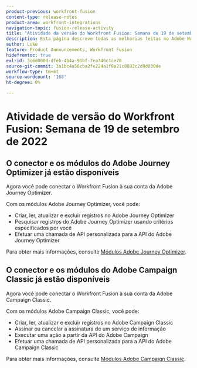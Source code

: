 ```yaml
---
product-previous: workfront-fusion
content-type: release-notes
product-area: workfront-integrations
navigation-topic: fusion-release-activity
title: "Atividade da versão do Workfront Fusion: Semana de 19 de setembro de 2022"
description: Esta página descreve todas as melhorias feitas no Adobe Workfront Fusion na semana de 19 de setembro de 2022.
author: Luke
feature: Product Announcements, Workfront Fusion
hidefromtoc: true
exl-id: 3c6d000d-dfeb-4b4a-91bf-7ea346c1ce70
source-git-commit: 3a1bc4a56cba2fe224a1f0a21c8882c2d9d030de
workflow-type: tm+mt
source-wordcount: '168'
ht-degree: 0%

---
```


# Atividade de versão do Workfront Fusion: Semana de 19 de setembro de 2022

## O conector e os módulos do Adobe Journey Optimizer já estão disponíveis

Agora você pode conectar o Workfront Fusion à sua conta da Adobe Journey Optimizer.

Com os módulos Adobe Journey Optimizer, você pode:
* Criar, ler, atualizar e excluir registros no Adobe Journey Optimizer
* Pesquisar registros do Adobe Journey Optimizer usando critérios especificados por você
* Efetuar uma chamada de API personalizada para a API do Adobe Journey Optimizer

Para obter mais informações, consulte [Módulos Adobe Journey Optimizer](/help/quicksilver/workfront-fusion/apps-and-their-modules/adobe-journey-optimizer-modules.md).

## O conector e os módulos do Adobe Campaign Classic já estão disponíveis

Agora você pode conectar o Workfront Fusion à sua conta da Adobe Campaign Classic.

Com os módulos Adobe Campaign Classic, você pode:
* Criar, ler, atualizar e excluir registros no Adobe Campaign Classic
* Assinar ou cancelar a assinatura de um serviço de informação
* Executar uma ação a partir da API do Adobe Campaign
* Efetuar uma chamada de API personalizada para a API do Adobe Campaign Classic

Para obter mais informações, consulte [Módulos Adobe Campaign Classic](/help/quicksilver/workfront-fusion/apps-and-their-modules/adobe-campaign-classic-connector.md).

